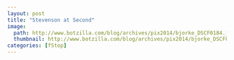 ```yaml
---
layout: post
title: "Stevenson at Second"
image:
  path: http://www.botzilla.com/blog/archives/pix2014/bjorke_DSCF0184.jpg
  thumbnail: http://www.botzilla.com/blog/archives/pix2014/bjorke_DSCF0184.jpg
categories: [fStop]
---
```


